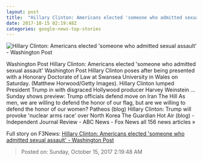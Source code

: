 ```yaml
---
layout: post
title:  "Hillary Clinton: Americans elected 'someone who admitted sexual assault' - Washington Post"
date: 2017-10-15 02:19:48Z
categories: google-news-top-stories
---
```


![Hillary Clinton: Americans elected 'someone who admitted sexual assault' - Washington Post](https://img.washingtonpost.com/rf/image_1484w/2010-2019/WashingtonPost/2017/10/11/National-Politics/Images/2017-10-11T224032Z_227000492_RC16BABA1D80_RTRMADP_3_USA-TAX-TRUMP.jpg?t=20170517)

Washington Post Hillary Clinton: Americans elected 'someone who admitted sexual assault' Washington Post Hillary Clinton poses after being presented with a Honorary Doctorate of Law at Swansea University in Wales on Saturday. (Matthew Horwood/Getty Images). Hillary Clinton lumped President Trump in with disgraced Hollywood producer Harvey Weinstein ... Sunday shows preview: Trump officials defend move on Iran The Hill As men, we are willing to defend the honor of our flag, but are we willing to defend the honor of our women? Patheos (blog) Hillary Clinton: Trump will provoke 'nuclear arms race' over North Korea The Guardian Hot Air (blog) - Independent Journal Review - ABC News - Fox News all 156 news articles »


Full story on F3News: [Hillary Clinton: Americans elected 'someone who admitted sexual assault' - Washington Post](http://www.f3nws.com/n/yZVFdD)

> Posted on: Sunday, October 15, 2017 2:19:48 AM
